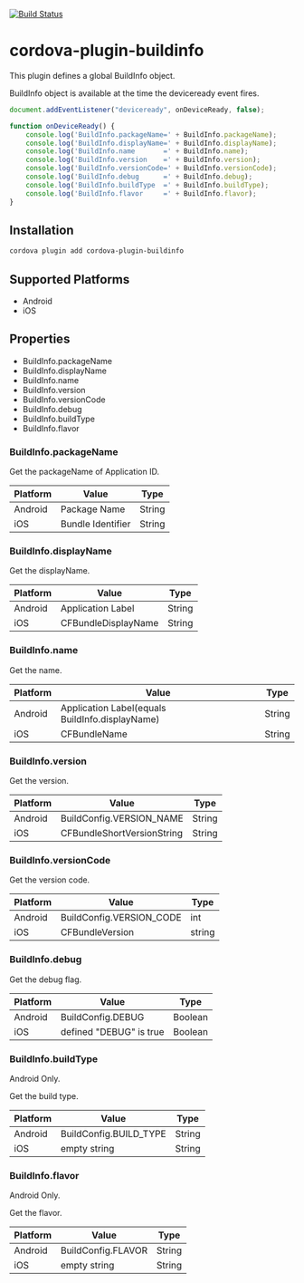 [![Build Status](https://travis-ci.org/lynrin/cordova-plugin-buildinfo.svg?branch=master)](https://travis-ci.org/lynrin/cordova-plugin-buildinfo)

# cordova-plugin-buildinfo

This plugin defines a global BuildInfo object.

BuildInfo object is available at the time the deviceready event fires.

```js
document.addEventListener("deviceready", onDeviceReady, false);

function onDeviceReady() {
	console.log('BuildInfo.packageName=' + BuildInfo.packageName);
	console.log('BuildInfo.displayName=' + BuildInfo.displayName);
	console.log('BuildInfo.name       =' + BuildInfo.name);
	console.log('BuildInfo.version    =' + BuildInfo.version);
	console.log('BuildInfo.versionCode=' + BuildInfo.versionCode);
	console.log('BuildInfo.debug      =' + BuildInfo.debug);
	console.log('BuildInfo.buildType  =' + BuildInfo.buildType);
	console.log('BuildInfo.flavor     =' + BuildInfo.flavor);
}
```

## Installation

```sh
cordova plugin add cordova-plugin-buildinfo
```

## Supported Platforms

* Android
* iOS

## Properties

* BuildInfo.packageName
* BuildInfo.displayName
* BuildInfo.name
* BuildInfo.version
* BuildInfo.versionCode
* BuildInfo.debug
* BuildInfo.buildType
* BuildInfo.flavor

### BuildInfo.packageName

Get the packageName of Application ID.

|Platform|Value|Type|
|--------|-----|----|
|Android|Package Name|String|
|iOS|Bundle Identifier|String|


### BuildInfo.displayName

Get the displayName.

|Platform|Value|Type|
|--------|-----|----|
|Android|Application Label|String|
|iOS|CFBundleDisplayName|String|

### BuildInfo.name

Get the name.

|Platform|Value|Type|
|--------|-----|----|
|Android|Application Label(equals BuildInfo.displayName)|String|
|iOS|CFBundleName|String|


### BuildInfo.version

Get the version.

|Platform|Value|Type|
|--------|-----|----|
|Android|BuildConfig.VERSION_NAME|String|
|iOS|CFBundleShortVersionString|String|


### BuildInfo.versionCode

Get the version code.

|Platform|Value|Type|
|--------|-----|----|
|Android|BuildConfig.VERSION_CODE|int|
|iOS|CFBundleVersion|string|


### BuildInfo.debug

Get the debug flag.

|Platform|Value|Type|
|--------|-----|----|
|Android|BuildConfig.DEBUG|Boolean
|iOS|defined "DEBUG" is true|Boolean|


### BuildInfo.buildType

Android Only.

Get the build type.

|Platform|Value|Type|
|--------|-----|----|
|Android|BuildConfig.BUILD_TYPE|String|
|iOS|empty string|String|


### BuildInfo.flavor

Android Only.

Get the flavor.

|Platform|Value|Type|
|--------|-----|----|
|Android|BuildConfig.FLAVOR|String|
|iOS|empty string|String|
